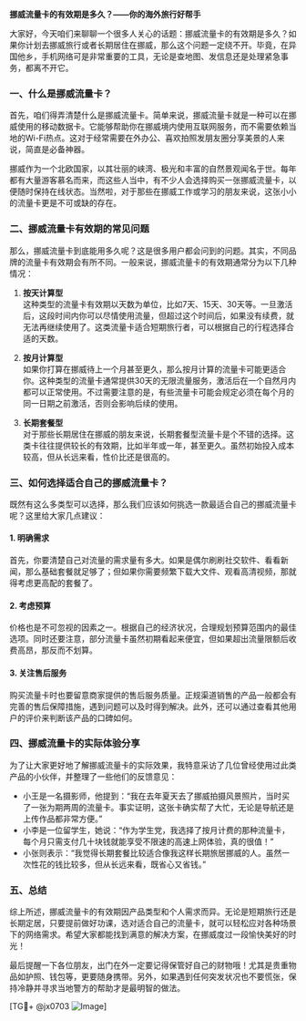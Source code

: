 **挪威流量卡的有效期是多久？——你的海外旅行好帮手**

大家好，今天咱们来聊聊一个很多人关心的话题：挪威流量卡的有效期是多久？如果你计划去挪威旅行或者长期居住在挪威，那么这个问题一定绕不开。毕竟，在异国他乡，手机网络可是非常重要的工具，无论是查地图、发信息还是处理紧急事务，都离不开它。

### 一、什么是挪威流量卡？

首先，咱们得弄清楚什么是挪威流量卡。简单来说，挪威流量卡就是一种可以在挪威使用的移动数据卡。它能够帮助你在挪威境内使用互联网服务，而不需要依赖当地的Wi-Fi热点。这对于经常需要在外办公、喜欢拍照发朋友圈分享美景的人来说，简直是必备神器。

挪威作为一个北欧国家，以其壮丽的峡湾、极光和丰富的自然景观闻名于世。每年都有大量游客慕名而来，而这些人当中，有不少人会选择购买一张挪威流量卡，以便随时保持在线状态。当然啦，对于那些在挪威工作或学习的朋友来说，这张小小的流量卡更是不可或缺的存在。

### 二、挪威流量卡有效期的常见问题

那么，挪威流量卡到底能用多久呢？这是很多用户都会问到的问题。其实，不同品牌的流量卡有效期会有所不同。一般来说，挪威流量卡的有效期通常分为以下几种情况：

1. **按天计算型**  
   这种类型的流量卡有效期以天数为单位，比如7天、15天、30天等。一旦激活后，这段时间内你可以尽情使用流量，但超过这个时间后，如果没有续费，就无法再继续使用了。这类流量卡适合短期旅行者，可以根据自己的行程选择合适的天数。

2. **按月计算型**  
   如果你打算在挪威待上一个月甚至更久，那么按月计算的流量卡可能更适合你。这种类型的流量卡通常提供30天的无限流量服务，激活后在一个自然月内都可以正常使用。不过需要注意的是，有些流量卡可能会规定必须在每个月的同一日期之前激活，否则会影响后续的使用。

3. **长期套餐型**  
   对于那些长期居住在挪威的朋友来说，长期套餐型流量卡是个不错的选择。这类卡往往提供较长的有效期，比如半年或一年，甚至更久。虽然初始投入成本较高，但从长远来看，性价比还是很高的。

### 三、如何选择适合自己的挪威流量卡？

既然有这么多类型可以选择，那么我们应该如何挑选一款最适合自己的挪威流量卡呢？这里给大家几点建议：

#### 1. 明确需求  
首先，你要清楚自己对流量的需求量有多大。如果是偶尔刷刷社交软件、看看新闻，那么基础套餐就足够了；但如果你需要频繁下载大文件、观看高清视频，那就得考虑更高配的套餐了。

#### 2. 考虑预算  
价格也是不可忽视的因素之一。根据自己的经济状况，合理规划预算范围内的最佳选项。同时还要注意，部分流量卡虽然初期看起来便宜，但如果超出流量限额后收费高昂，那反而不划算。

#### 3. 关注售后服务  
购买流量卡时也要留意商家提供的售后服务质量。正规渠道销售的产品一般都会有完善的售后保障措施，遇到问题可以及时得到解决。此外，还可以通过查看其他用户的评价来判断该产品的口碑如何。

### 四、挪威流量卡的实际体验分享

为了让大家更好地了解挪威流量卡的实际效果，我特意采访了几位曾经使用过此类产品的小伙伴，并整理了一些他们的反馈意见：

- 小王是一名摄影师，他提到：“我在去年夏天去了挪威拍摄风景照片，当时买了一张为期两周的流量卡。事实证明，这张卡确实帮了大忙，无论是导航还是上传作品都非常方便。”  
- 小李是一位留学生，她说：“作为学生党，我选择了按月计费的那种流量卡，每个月只需支付几十块钱就能享受不限速的高速上网体验，真的很值！”  
- 小张则表示：“我觉得长期套餐比较适合像我这样长期旅居挪威的人。虽然一次性花的钱比较多，但从长远来看，既省心又省钱。”

### 五、总结

综上所述，挪威流量卡的有效期因产品类型和个人需求而异。无论是短期旅行还是长期定居，只要提前做好功课，选对适合自己的流量卡，就可以轻松应对各种场景下的网络需求。希望大家都能找到满意的解决方案，在挪威度过一段愉快美好的时光！

最后提醒一下各位朋友，出门在外一定要记得保管好自己的财物哦！尤其是贵重物品如护照、钱包等，更要随身携带。另外，如果遇到任何突发状况也不要慌张，保持冷静并寻求当地警方的帮助才是最明智的做法。

[TG💪+ @jx0703 ![Image](https://github.com/user-attachments/assets/dbca1d08-cadb-493c-b0ec-ad6f7a83f270)]